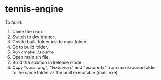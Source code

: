 # tennis-engine

To build:
1. Clone the repo.
2. Switch to dev branch.
3. Create build folder inside main folder.
4. Go to build folder.
5. Run cmake ..\source
6. Open main.sln file.
7. Build the solution in Release mode.
8. Copy "court.png", "texture.vs" and "texture.fs" from main/source folder to the same folder as the built executable (main.exe).
